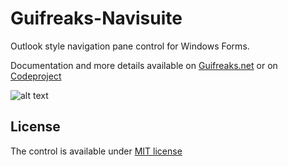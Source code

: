 # Guifreaks-Navisuite
Outlook style navigation pane control for Windows Forms.

Documentation and more details available on [Guifreaks.net](http://www.guifreaks.net) or on [Codeproject](http://www.codeproject.com/Articles/43181/A-Serious-Outlook-Style-Navigation-Pane-Control) 

![alt text](http://guifreaks.net/wp-content/uploads/2015/11/bluenavigationpane.png "Logo")

## License

The control is available under [MIT license](https://opensource.org/licenses/MIT)
